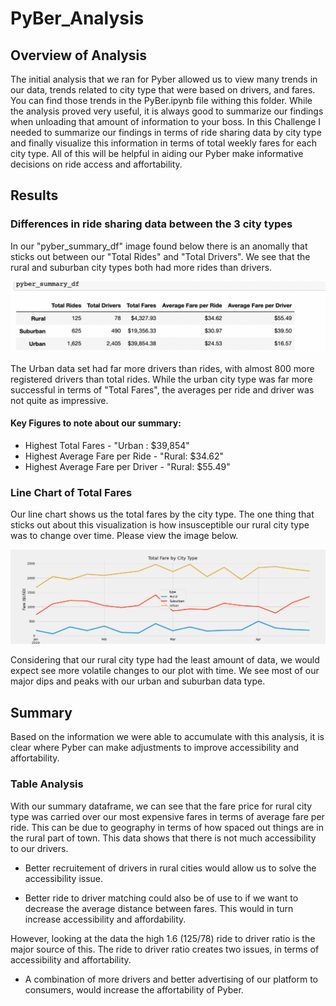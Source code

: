 # PyBer_Analysis

## Overview of Analysis

The initial analysis that we ran for Pyber allowed us to view many trends in our data, trends related to city type that were based on drivers, and fares. You can find those trends in the PyBer.ipynb file withing this folder. While the analysis proved very useful, it is always good to summarize our findings when unloading that amount of information to your boss. In this Challenge I needed to summarize our findings in terms of ride sharing data by city type and finally visualize this information in terms of total weekly fares for each city type. All of this will be helpful in aiding our Pyber make informative decisions on ride access and affortability. 

## Results

### Differences in ride sharing data between the 3 city types

  In our "pyber_summary_df" image found below there is an anomally that sticks out between our "Total Rides" and "Total Drivers". We see that the rural and suburban city types both had more rides than drivers. 

![](Resources/pyber_summary.png)

  The Urban data set had far more drivers than rides, with almost 800 more registered drivers than total rides. While the urban city type was far more successful in terms of "Total Fares", the averages per ride and driver was not quite as impressive. 

#### Key Figures to note about our summary:

- Highest Total Fares - "Urban : $39,854"
- Highest Average Fare per Ride - "Rural: $34.62"
- Highest Average Fare per Driver - "Rural: $55.49"

### Line Chart of Total Fares 

Our line chart shows us the total fares by the city type. The one thing that sticks out about this visualization is how insusceptible our rural city type was to change over time. Please view the image below. 

![](analysis/PyBer_fare_summary.png)

Considering that our rural city type had the least amount of data, we would expect see more volatile changes to our plot with time. We see most of our major dips and peaks with our urban and suburban data type. 

## Summary

Based on the information we were able to accumulate with this analysis, it is clear where Pyber can make adjustments to improve accessibility and affortability. 

### Table Analysis

With our summary dataframe, we can see that the fare price for rural city type was carried over our most expensive fares in terms of average fare per ride. This can be due to geography in terms of how spaced out things are in the rural part of town. This data shows that there is not much accessibility to our drivers. 

- Better recruitement of drivers in rural cities would allow us to solve the accessibility issue. 

- Better ride to driver matching could also be of use to if we want to decrease the average distance between fares. This would in turn increase accessibility and affordability. 

However, looking at the data the high 1.6 (125/78) ride to driver ratio is the major source of this. The ride to driver ratio creates two issues, in terms of accessibility and affortability. 

- A combination of more drivers and better advertising of our platform to consumers, would increase the affortability of Pyber. 


